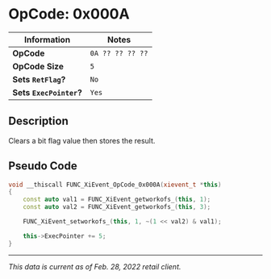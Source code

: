 # OpCode: 0x000A

| Information               | Notes |
|---                        |---    |
| **OpCode**                | `0A ?? ?? ?? ??` |
| **OpCode Size**           | `5`   |
| **Sets `RetFlag`?**       | `No`  |
| **Sets `ExecPointer`?**   | `Yes` |

## Description

Clears a bit flag value then stores the result.

## Pseudo Code

```cpp
void __thiscall FUNC_XiEvent_OpCode_0x000A(xievent_t *this)
{
    const auto val1 = FUNC_XiEvent_getworkofs_(this, 1);
    const auto val2 = FUNC_XiEvent_getworkofs_(this, 3);

    FUNC_XiEvent_setworkofs_(this, 1, ~(1 << val2) & val1);

    this->ExecPointer += 5;
}
```

---

_This data is current as of Feb. 28, 2022 retail client._